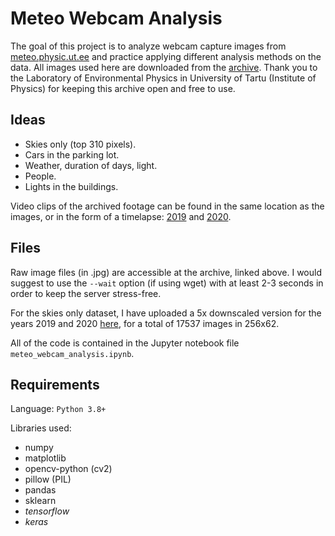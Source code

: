 # Meteo Webcam Analysis

The goal of this project is to analyze webcam capture images from [meteo.physic.ut.ee](https://meteo.physic.ut.ee/) and practice applying different analysis methods on the data. 
All images used here are downloaded from the [archive](https://meteo.physic.ut.ee/webcam/uus/archive/). Thank you to the Laboratory of Environmental Physics in University of Tartu (Institute of Physics) for keeping this archive open and free to use.

## Ideas
- Skies only (top 310 pixels).
- Cars in the parking lot.
- Weather, duration of days, light.
- People.
- Lights in the buildings.

Video clips of the archived footage can be found in the same location as the images, or in the form of a timelapse: [2019](https://youtu.be/q_ZRND_3uQY) and [2020](https://youtu.be/9cNdEs1fOOQ).

## Files

Raw image files (in .jpg) are accessible at the archive, linked above. I would suggest to use the `--wait` option (if using wget) with at least 2-3 seconds in order to keep the server stress-free.

For the skies only dataset, I have uploaded a 5x downscaled version for the years 2019 and 2020 [here](https://owncloud.ut.ee/owncloud/index.php/s/baF67777B4FTrMC), for a total of 17537 images in 256x62.

All of the code is contained in the Jupyter notebook file `meteo_webcam_analysis.ipynb`.

## Requirements

Language: `Python 3.8+`

Libraries used:
- numpy
- matplotlib
- opencv-python (cv2)
- pillow (PIL)
- pandas
- sklearn
- _tensorflow_
- _keras_